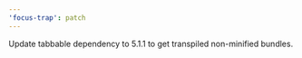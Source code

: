 ```yaml
---
'focus-trap': patch
---
```


Update tabbable dependency to 5.1.1 to get transpiled non-minified bundles.
